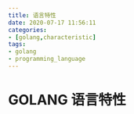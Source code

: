 ```yaml
---
title: 语言特性
date: 2020-07-17 11:56:11
categories:
- [golang,characteristic]
tags:
- golang
- programming_language
---
```

# GOLANG 语言特性
